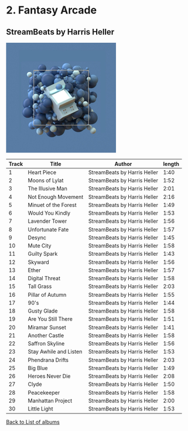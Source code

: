 # 2. Fantasy Arcade

## StreamBeats by Harris Heller

<img src="artwork.jpg" width="300" />

| Track | Title                  | Author                       | length |
| ----- | ---------------------- | ---------------------------- | ------ |
| 1     | Heart Piece            | StreamBeats by Harris Heller | 1:40   |
| 2     | Moons of Lylat         | StreamBeats by Harris Heller | 1:52   |
| 3     | The Illusive Man       | StreamBeats by Harris Heller | 2:01   |
| 4     | Not Enough Movement    | StreamBeats by Harris Heller | 2:16   |
| 5     | Minuet of the Forest   | StreamBeats by Harris Heller | 1:49   |
| 6     | Would You Kindly       | StreamBeats by Harris Heller | 1:53   |
| 7     | Lavender Tower         | StreamBeats by Harris Heller | 1:56   |
| 8     | Unfortunate Fate       | StreamBeats by Harris Heller | 1:57   |
| 9     | Desync                 | StreamBeats by Harris Heller | 1:45   |
| 10    | Mute City              | StreamBeats by Harris Heller | 1:58   |
| 11    | Guilty Spark           | StreamBeats by Harris Heller | 1:43   |
| 12    | Skyward                | StreamBeats by Harris Heller | 1:56   |
| 13    | Ether                  | StreamBeats by Harris Heller | 1:57   |
| 14    | Digital Threat         | StreamBeats by Harris Heller | 1:58   |
| 15    | Tall Grass             | StreamBeats by Harris Heller | 2:03   |
| 16    | Pillar of Autumn       | StreamBeats by Harris Heller | 1:55   |
| 17    | 90's                   | StreamBeats by Harris Heller | 1:44   |
| 18    | Gusty Glade            | StreamBeats by Harris Heller | 1:58   |
| 19    | Are You Still There    | StreamBeats by Harris Heller | 1:51   |
| 20    | Miramar Sunset         | StreamBeats by Harris Heller | 1:41   |
| 21    | Another Castle         | StreamBeats by Harris Heller | 1:58   |
| 22    | Saffron Skyline        | StreamBeats by Harris Heller | 1:56   |
| 23    | Stay Awhile and Listen | StreamBeats by Harris Heller | 1:53   |
| 24    | Phendrana Drifts       | StreamBeats by Harris Heller | 2:03   |
| 25    | Big Blue               | StreamBeats by Harris Heller | 1:49   |
| 26    | Heroes Never Die       | StreamBeats by Harris Heller | 2:08   |
| 27    | Clyde                  | StreamBeats by Harris Heller | 1:50   |
| 28    | Peacekeeper            | StreamBeats by Harris Heller | 1:58   |
| 29    | Manhattan Project      | StreamBeats by Harris Heller | 2:00   |
| 30    | Little Light           | StreamBeats by Harris Heller | 1:53   |

[Back to List of albums](/Lo-Fi/)
